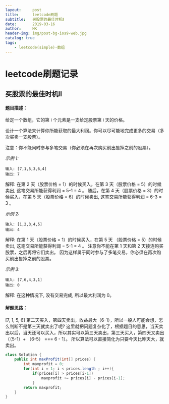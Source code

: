 ```yaml
---
layout:     post
title:      leetcode刷题
subtitle:   买股票的最佳时机Ⅱ
date:       2019-03-16
author:     HK
header-img: img/post-bg-ios9-web.jpg
catalog: true
tags:
    - leetcode(simple)-数组
---
```

# leetcode刷题记录
## 买股票的最佳时机Ⅱ

#### 题目描述：
给定一个数组，它的第 i 个元素是一支给定股票第 i 天的价格。

设计一个算法来计算你所能获取的最大利润。你可以尽可能地完成更多的交易（多次买卖一支股票）。

注意：你不能同时参与多笔交易（你必须在再次购买前出售掉之前的股票）。

*示例 1:*

    输入: [7,1,5,3,6,4]
    输出: 7


解释: 在第 2 天（股票价格 = 1）的时候买入，在第 3 天（股票价格 = 5）的时候卖出, 这笔交易所能获得利润 = 5-1 = 4 。
     随后，在第 4 天（股票价格 = 3）的时候买入，在第 5 天（股票价格 = 6）的时候卖出, 这笔交易所能获得利润 = 6-3 = 3 。<br>


*示例 2:*

    输入: [1,2,3,4,5]
    输出: 4


解释: 在第 1 天（股票价格 = 1）的时候买入，在第 5 天 （股票价格 = 5）的时候卖出, 这笔交易所能获得利润 = 5-1 = 4 。
     注意你不能在第 1 天和第 2 天接连购买股票，之后再将它们卖出。
     因为这样属于同时参与了多笔交易，你必须在再次购买前出售掉之前的股票。<br>


*示例 3:*

    输入: [7,6,4,3,1]
    输出: 0


解释: 在这种情况下, 没有交易完成, 所以最大利润为 0。

#### 解题思路：
[7, 1, 5, 6] 第二天买入，第四天卖出，收益最大（6-1），所以一般人可能会想，怎么判断不是第三天就卖出了呢? 
这里就把问题复杂化了，根据题目的意思，当天卖出以后，当天还可以买入，所以其实可以第三天卖出，第三天买入，第四天又卖出（（5-1）+ （6-5） === 6 - 1）。
所以算法可以直接简化为只要今天比昨天大，就卖出。
```java
class Solution {
    public int maxProfit(int[] prices) {
        int maxprofit = 0;
        for(int i = 1; i < prices.length ; i++){
            if(prices[i] > prices[i-1])
                maxprofit += prices[i] - prices[i-1];
            }
        return maxprofit;
    }
}
```
